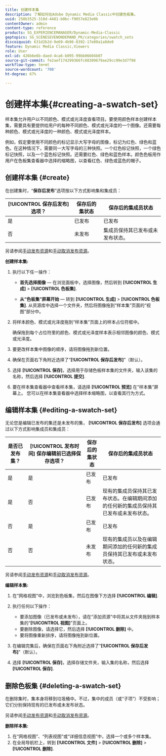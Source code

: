 ```yaml
---
title: 创建样本集
description: 了解如何在Adobe Dynamic Media Classic中创建色板集。
uuid: 250b3525-310d-4481-b0bc-f9057e823e0b
contentOwner: admin
content-type: reference
products: SG_EXPERIENCEMANAGER/Dynamic-Media-Classic
geptopics: SG_SCENESEVENONDEMAND_PK/categories/swatch_sets
discoiquuid: 631d2b2d-9e69-4b96-8392-17e00a1a8de0
feature: Dynamic Media Classic,Viewers
role: User
exl-id: 426b6e6b-daed-4ca6-b095-99bb06604b07
source-git-commit: fe2aef174299366fc88309679ae29cc99e3d7f98
workflow-type: tm+mt
source-wordcount: '708'
ht-degree: 67%

---
```


# 创建样本集{#creating-a-swatch-set}

样本集允许用户以不同颜色、模式或光泽度查看项目。要使用颜色样本创建样本集，需要具有要提供给用户的每种不同颜色、模式或光泽度的一个图像。还需要每种颜色、模式或光泽度的一种颜色、模式或光泽度样本。

例如，假定要使用不同颜色的标记显示大写字母的图像，标记为红色、绿色和蓝色。在这种情况下，需要同一大写字母的三种快照。一个红色标记快照，一个绿色标记快照，以及一个蓝色标记快照。还需要红色、绿色和蓝色样本。颜色色板用作用户在色板集查看器中选择的缩略图，以查看红色、绿色或蓝色的帽子。

## 创建样本集 {#create}

在创建集时，“**保存后发布**”选项按以下方式影响集和集成员：

| **[!UICONTROL 保存后发布]** 选项？ | 保存后的集状态 | 保存后的集成员状态 |
| --- | --- | --- |
| 是 | 已发布 | 已发布 |
| 否 | 未发布 | 集成员保持其已发布或未发布状态。 |

另请参阅[手动发布资源](publishing-files.md#manually_publishing_assets)和[手动取消发布资源](publishing-files.md#manually_unpublishing_assets)。

**创建样本集:**

1. 执行以下任一操作：

   * **首先选择图像**  — 在浏览面板中，选择图像，然后转到 **[!UICONTROL 生成]** > **[!UICONTROL 色板集]**.

   * **从“色板集”屏幕开始**  — 转到 **[!UICONTROL 生成]** > **[!UICONTROL 色板集]**. 从资源库中选择一个文件夹，然后将图像拖到“样本集”页面的“视图”部分中。

1. 将样本颜色、模式或光泽度拖到“样本集”页面上的样本占位符框中。

   确保拖到每个占位符里的颜色、模式或光泽度样本表示相邻图像的颜色、模式或光泽度。

1. 要更改样本集中图像的顺序，请将图像拖到新位置。
1. 确保在页面右下角附近选择了“**[!UICONTROL 保存后发布]**”（默认）。
1. 选择 **[!UICONTROL 保存]**，选择用于存储色板样本集的文件夹，输入该集的名称，然后选择 **[!UICONTROL 提交]**.
1. 要在样本集查看器中查看样本集，请选择 **[!UICONTROL 预览]** 在“样本集”屏幕上。 您可以在样本集查看器中选择样本缩略图，以查看其行为方式。

## 编辑样本集 {#editing-a-swatch-set}

无论您是编辑已发布的集还是未发布的集， **[!UICONTROL 保存后发布]** 选项会通过以下方式影响集成员和集成员：

| 是否已发布集？ | **[!UICONTROL 发布时间]** 保存编辑前已选择保存选项？ | 保存后的集状态 | 保存后的集成员状态 |
|--- |--- |--- |--- |
| 是 | 是 | 已发布 | 已发布 |
| 是 | 否 | 已发布 | 现有的集成员保持其已发布状态。在编辑期间添加的任何新的集成员保持其已发布或未发布状态。 |
| 否 | 是 | 已发布 | 已发布 |
| 否 | 否 | 未发布 | 现有的集成员以及在编辑期间添加的任何新的集成员保持其已发布或未发布状态。 |

另请参阅[手动发布资源](publishing-files.md#manually_publishing_assets)和[手动取消发布资源](publishing-files.md#manually_unpublishing_assets)。

**编辑样本集:**

1. 在“网格视图”中，浏览到色板集，然后在图像下方选择 **[!UICONTROL 编辑]**.
1. 执行任何以下操作：

   * 要添加图像（已发布或未发布），请在“添加资源”中将其从文件夹拖到样本集的“**[!UICONTROL 视图]**”页面上。
   * 要删除图像，请选择它，然后选择 **[!UICONTROL 删除]** 中。
   * 要将图像重新排序，请将图像拖到新位置。

1. 在编辑完集后，确保在页面右下角附近选择了“**[!UICONTROL 保存后发布]**”（默认）。
1. 选择 **[!UICONTROL 保存]**，选择存储文件夹，输入集的名称，然后选择 **[!UICONTROL 保存]**.

## 删除色板集 {#deleting-a-swatch-set}

在删除集时，集本身将移到垃圾桶中。不过，集中的成员（或“子项”）不受影响；它们分别保持现有的已发布或未发布状态。

另请参阅[手动发布资源](publishing-files.md#manually_publishing_assets)和[手动取消发布资源](publishing-files.md#manually_unpublishing_assets)。

**删除样本集:**

1. 在“网格视图”、“列表视图”或“详细信息视图”中，选择一个或多个样本集。
1. 在全局导航栏上，转到 **[!UICONTROL 文件]** > **[!UICONTROL 删除]** > **[!UICONTROL 删除]**.
